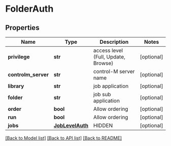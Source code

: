 # FolderAuth

## Properties
Name | Type | Description | Notes
------------ | ------------- | ------------- | -------------
**privilege** | **str** | access level (Full, Update, Browse) | [optional] 
**controlm_server** | **str** | control-M server name | [optional] 
**library** | **str** | job application | [optional] 
**folder** | **str** | job sub application | [optional] 
**order** | **bool** | Allow ordering | [optional] 
**run** | **bool** | Allow ordering | [optional] 
**jobs** | [**JobLevelAuth**](JobLevelAuth.md) | HIDDEN | [optional] 

[[Back to Model list]](../README.md#documentation-for-models) [[Back to API list]](../README.md#documentation-for-api-endpoints) [[Back to README]](../README.md)


